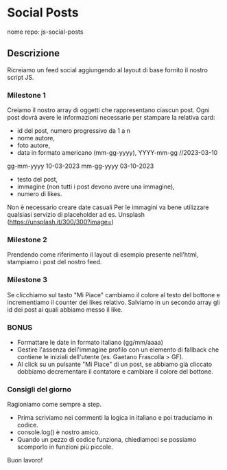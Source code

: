 # Social Posts
nome repo: js-social-posts

## Descrizione
Ricreiamo un feed social aggiungendo al layout di base fornito il nostro script JS.

### Milestone 1
Creiamo il nostro array di oggetti che rappresentano ciascun post. 
Ogni post dovrà avere le informazioni necessarie per stampare la relativa card: 
- id del post, numero progressivo da 1 a n
- nome autore, 
- foto autore, 
- data in formato americano (mm-gg-yyyy), YYYY-mm-gg //2023-03-10

gg-mm-yyyy 10-03-2023
mm-gg-yyyy 03-10-2023

- testo del post, 
- immagine (non tutti i post devono avere una immagine), 
- numero di likes.

Non è necessario creare date casuali
Per le immagini va bene utilizzare qualsiasi servizio di placeholder ad es. Unsplash (https://unsplash.it/300/300?image=<id>)

### Milestone 2
Prendendo come riferimento il layout di esempio presente nell'html, stampiamo i post del nostro feed.

### Milestone 3
Se clicchiamo sul tasto "Mi Piace" cambiamo il colore al testo del bottone e incrementiamo il counter dei likes relativo. 
Salviamo in un secondo array gli id dei post ai quali abbiamo messo il like. 



















### BONUS
- Formattare le date in formato italiano (gg/mm/aaaa)
- Gestire l'assenza dell'immagine profilo con un elemento di fallback che contiene le iniziali dell'utente (es. Gaetano Frascolla > GF).
- Al click su un pulsante "Mi Piace" di un post, se abbiamo già cliccato dobbiamo decrementare il contatore e cambiare il colore del bottone. 

### Consigli del giorno
Ragioniamo come sempre a step.
- Prima scriviamo nei commenti la logica in italiano e poi traduciamo in codice.
- console.log() è nostro amico.
- Quando un pezzo di codice funziona, chiediamoci se possiamo scomporlo in funzioni più piccole.

Buon lavoro!
